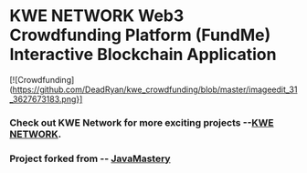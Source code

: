 # KWE NETWORK Web3 Crowdfunding Platform (FundMe) Interactive Blockchain Application
[![Crowdfunding](https://github.com/DeadRyan/kwe_crowdfunding/blob/master/imageedit_31_3627673183.png}]

### Check out KWE Network for more exciting projects --[KWE NETWORK](https://www.kwe.network).
### Project forked from -- [JavaMastery](https://www.jsmastery.pro/)
